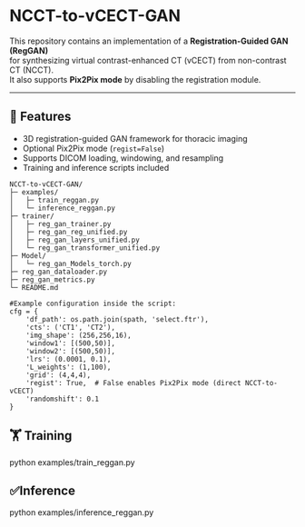 # NCCT-to-vCECT-GAN

This repository contains an implementation of a **Registration-Guided GAN (RegGAN)**  
for synthesizing virtual contrast-enhanced CT (vCECT) from non-contrast CT (NCCT).  
It also supports **Pix2Pix mode** by disabling the registration module.

---

## 🚀 Features
- 3D registration-guided GAN framework for thoracic imaging
- Optional Pix2Pix mode (`regist=False`)
- Supports DICOM loading, windowing, and resampling
- Training and inference scripts included

```text
NCCT-to-vCECT-GAN/
├─ examples/
│   ├─ train_reggan.py
│   └─ inference_reggan.py
├─ trainer/
│   ├─ reg_gan_trainer.py
│   ├─ reg_gan_reg_unified.py
│   ├─ reg_gan_layers_unified.py
│   └─ reg_gan_transformer_unified.py
├─ Model/
│   └─ reg_gan_Models_torch.py
├─ reg_gan_dataloader.py
├─ reg_gan_metrics.py
└─ README.md
```
```
#Example configuration inside the script:
cfg = {
    'df_path': os.path.join(spath, 'select.ftr'),
    'cts': ('CT1', 'CT2'),
    'img_shape': (256,256,16),
    'window1': [(500,50)],
    'window2': [(500,50)],
    'lrs': (0.0001, 0.1),
    'L_weights': (1,100),
    'grid': (4,4,4),
    'regist': True,  # False enables Pix2Pix mode (direct NCCT-to-vCECT)
    'randomshift': 0.1
}
```


## 🏋️ Training
python examples/train_reggan.py

## ✅Inference
python examples/inference_reggan.py




